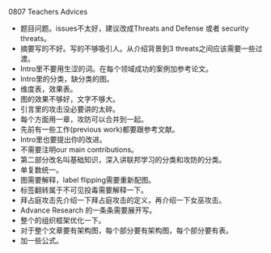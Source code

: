 0807 Teachers Advices  
+ 题目问题。issues不太好，建议改成Threats and Defense 或者 security threats。  
+ 摘要写的不好。写的不够吸引人。从介绍背景到3 threats之间应该需要一些过渡。  
+ Intro里不要用生涩的词。在每个领域成功的案例加参考论文。  
+ Intro里的分类，缺分类的图。  
+ 维度表，效果表。  
+ 图的效果不够好，文字不够大。  
+ 引言里的攻击没必要讲的太碎。  
+ 每个方面用一章，攻防可以合并到一起。  
+ 先前有一些工作(previous work)都要跟参考文献。    
+ Intro里也要提出你的改进。  
+ 不需要注明our main contributions。  
+ 第二部分改名叫基础知识，深入讲联邦学习的分类和攻防的分类。  
+ 单复数统一。  
+ 图需要解释，label flipping需要重新配图。  
+ 标签翻转属于不可见投毒需要解释一下。  
+ 拜占庭攻击先介绍一下拜占庭攻击的定义，再介绍一下女巫攻击。   
+ Advance Research 的一条条需要展开写。  
+ 整个的组织框架优化一下。  
+ 对于整个文章要有架构图，每个部分要有架构图，每个部分要有表。  
+ 加一些公式。  



